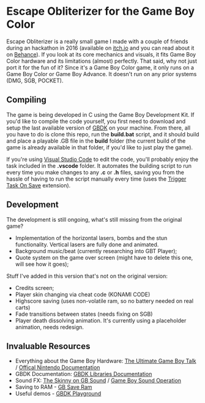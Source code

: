 # Escape Obliterizer for the Game Boy Color
Escape Obliterizer is a really small game I made with a couple of friends during an hackathon in 2016 (available on [itch.io](https://9studios.itch.io/escape-obliterizer) and you can read about it on [Behance](https://www.behance.net/gallery/45779923/Escape-Obliterizer-HTML5-Game-(2016))). If you look at its core mechanics and visuals, it fits Game Boy Color hardware and its limitations (almost) perfectly. That said, why not just port it for the fun of it? Since it's a Game Boy Color game, it only runs on a Game Boy Color or Game Boy Advance. It doesn't run on any prior systems (DMG, SGB, POCKET).

## Compiling
The game is being developed in C using the Game Boy Development Kit. If you'd like to compile the code yourself, you first need to download and setup the last available version of [GBDK](http://gbdk.sourceforge.net/) on your machine. From there, all you have to do is clone this repo, run the **build.bat** script, and it should build and place a playable .GB file in the **build** folder (the current build of the game is already available in that folder, if you'd like to just play the game). 

If you're using [Visual Studio Code](https://code.visualstudio.com/) to edit the code, you'll probably enjoy the task included in the **.vscode** folder. It automates the building script to run every time you make changes to any **.c** or **.h** files, saving you from the hassle of having to run the script manually every time (uses the [Trigger Task On Save](https://marketplace.visualstudio.com/items?itemName=Gruntfuggly.triggertaskonsave) extension). 

## Development
The development is still ongoing, what's still missing from the original game? 
- Implementation of the horizontal lasers, bombs and the stun functionality. Vertical lasers are fully done and animated.
- Background music/beat (currently researching into GBT Player);
- Quote system on the game over screen (might have to delete this one, will see how it goes);

Stuff I've added in this version that's not on the original version:
- Credits screen;
- Player skin changing via cheat code (KONAMI CODE)
- Highscore saving (uses non-volatile ram, so no battery needed on real carts)
- Fade transitions between states (needs fixing on SGB)
- Player death dissolving animation. It's currently using a placeholder animation, needs redesign.

## Invaluable Resources
- Everything about the Game Boy Hardware: [The Ultimate Game Boy Talk](https://www.youtube.com/watch?v=HyzD8pNlpwI) / [Offical Nintendo Documentation](https://ia801906.us.archive.org/19/items/GameBoyProgManVer1.1/GameBoyProgManVer1.1.pdf)
- GBDK Documentation: [GBDK Libraries Documentation](http://gbdk.sourceforge.net/doc/html/book01.html)
- Sound FX: [The Skinny on GB Sound](https://github.com/bwhitman/pushpin/blob/master/src/gbsound.txt) / [Game Boy Sound Operation](https://gist.github.com/drhelius/3652407) 
- Saving to RAM - [GB Save Ram](http://www.devrs.com/gb/files/sram.txt)
- Useful demos - [GBDK Playground](https://github.com/mrombout/gbdk_playground)